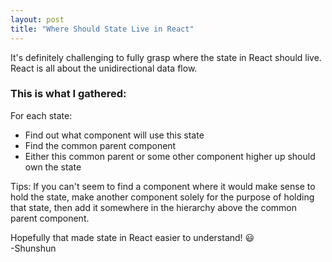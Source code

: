 ```yaml
---
layout: post
title: "Where Should State Live in React"
---
```

It's definitely challenging to fully grasp where the state in React should live. React is all about the unidirectional data flow. 

### This is what I gathered: 
For each state: 
- Find out what component will use this state
- Find the common parent component
- Either this common parent or some other component higher up should own the state 

Tips: If you can't seem to find a component where it would make sense to hold the state, make another component solely for the purpose of holding that state, then add it somewhere in the hierarchy above the common parent component.

Hopefully that made state in React easier to understand! 😃  
-Shunshun